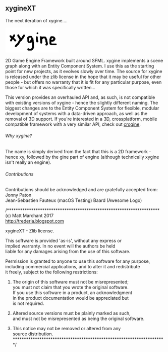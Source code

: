 xygineXT
--------

The next iteration of xygine....

![Logo by Baard](xyginext/xygine.png?raw=true)

2D Game Engine Framework built around SFML. xygine implements a scene
graph along with an Entity Component System. I use this as the starting
point for new projects, as it evolves slowly over time. The source for
xygine is released under the zlib license in the hope that it may be
useful for other people - but offers no warranty that it is fit for any
particular purpose, even those for which it was specifically written...

This version provides an overhauled API and, as such, is not compatible 
with existing versions of xygine - hence the slightly different naming.
The biggest changes are to the Entity Component System for flexible, modular
development of systems with a data-driven approach, as well as the
removal of 3D support. If you're interested in a 3D, crossplatform, mobile
compatible framework with a very similar API, check out [crogine](https://github.com/fallahn/crogine).


###### Why xygine?

The name is simply derived from the fact that this is a 2D framework -
hence xy, followed by the gine part of engine (although technically
xygine isn't really an engine).


###### Contributions
Contributions should be acknowledged and are gratefully accepted from:  
Jonny Paton  
Jean-Sebastien Fauteux (macOS Testing)
Baard (Awesome Logo)

/*********************************************************************  
(c) Matt Marchant 2017  
http://trederia.blogspot.com  

xygineXT - Zlib license.  

This software is provided 'as-is', without any express or  
implied warranty. In no event will the authors be held  
liable for any damages arising from the use of this software.  

Permission is granted to anyone to use this software for any purpose,  
including commercial applications, and to alter it and redistribute  
it freely, subject to the following restrictions:  

1. The origin of this software must not be misrepresented;  
you must not claim that you wrote the original software.  
If you use this software in a product, an acknowledgment  
in the product documentation would be appreciated but  
is not required.  

2. Altered source versions must be plainly marked as such,  
and must not be misrepresented as being the original software.  

3. This notice may not be removed or altered from any  
source distribution.  
*********************************************************************/  